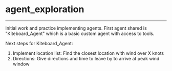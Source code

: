 # agent_exploration
----------------------------------
Initial work and practice implementing agents.
First agent shared is "Kiteboard_Agent" which is a basic custom agent with access to tools. 

Next steps for Kiteboard_Agent:
1. Implement location list: Find the closest location with wind over X knots
2. Directions: Give directions and time to leave by to arrive at peak wind window
